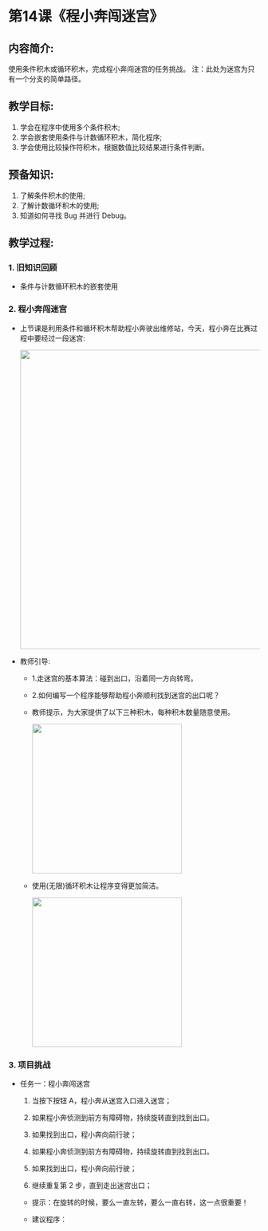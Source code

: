 
<!-- # 机器人编程入门学习 -->
<style>
  .width150 {
      width: 150px;
  }
  .width300 {
      width: 300px;
  }
  .width600 {
      width: 600px;
  }
</style>

# 第14课《程小奔闯迷宫》

## 内容简介:
使用条件积木或循环积木，完成程小奔闯迷宫的任务挑战。
注：此处为迷宫为只有一个分支的简单路径。

## 教学目标:
1. 学会在程序中使用多个条件积木;
1. 学会嵌套使用条件与计数循环积木，简化程序; 
1. 学会使用比较操作符积木，根据数值比较结果进行条件判断。

## 预备知识:
1. 了解条件积木的使用;
1. 了解计数循环积木的使用;
1. 知道如何寻找 Bug 并进行 Debug。


## 教学过程:

### 1. 旧知识回顾
- 条件与计数循环积木的嵌套使用

### 2. 程小奔闯迷宫

- 上节课是利用条件和循环积木帮助程小奔驶出维修站，今天，程小奔在比赛过程中要经过一段迷宫:

  <img src="./images/11-1.jpg" class="width600" />

- 教师引导:
  - 1.走迷宫的基本算法：碰到出口，沿着同一方向转弯。
  - 2.如何编写一个程序能够帮助程小奔顺利找到迷宫的出口呢？
  - 教师提示，为大家提供了以下三种积木，每种积木数量随意使用。

    <img src="./images/10-2.png" class="width300" />

  - 使用(无限)循环积木让程序变得更加简洁。
    
    <img src="./images/10-3.png" class="width300" />

### 3. 项目挑战

- 任务一：程小奔闯迷宫

  1. 当按下按钮 A，程小奔从迷宫入口进入迷宫；
  
  1. 如果程小奔侦测到前方有障碍物，持续旋转直到找到出口。

  1. 如果找到出口，程小奔向前行驶；

  1. 如果程小奔侦测到前方有障碍物，持续旋转直到找到出口。

  1. 如果找到出口，程小奔向前行驶；

  1. 继续重复第 2 步，直到走出迷宫出口；

    <!-- <img src="./images/10-4.png" class="width600" /> -->

  - 提示：在旋转的时候，要么一直左转，要么一直右转，这一点很重要！

  - 建议程序：

    <!-- <img src="./images/10-5.png" class="width300" /> -->
